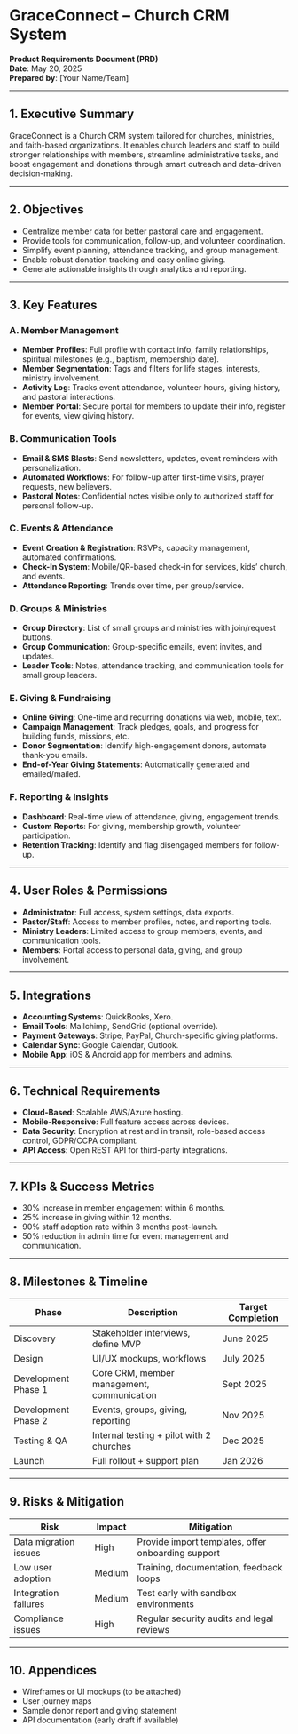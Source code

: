 # GraceConnect – Church CRM System  
**Product Requirements Document (PRD)**  
**Date**: May 20, 2025  
**Prepared by**: [Your Name/Team]

---

## 1. Executive Summary

GraceConnect is a Church CRM system tailored for churches, ministries, and faith-based organizations. It enables church leaders and staff to build stronger relationships with members, streamline administrative tasks, and boost engagement and donations through smart outreach and data-driven decision-making.

---

## 2. Objectives

- Centralize member data for better pastoral care and engagement.
- Provide tools for communication, follow-up, and volunteer coordination.
- Simplify event planning, attendance tracking, and group management.
- Enable robust donation tracking and easy online giving.
- Generate actionable insights through analytics and reporting.

---

## 3. Key Features

### A. Member Management
- **Member Profiles**: Full profile with contact info, family relationships, spiritual milestones (e.g., baptism, membership date).
- **Member Segmentation**: Tags and filters for life stages, interests, ministry involvement.
- **Activity Log**: Tracks event attendance, volunteer hours, giving history, and pastoral interactions.
- **Member Portal**: Secure portal for members to update their info, register for events, view giving history.

### B. Communication Tools
- **Email & SMS Blasts**: Send newsletters, updates, event reminders with personalization.
- **Automated Workflows**: For follow-up after first-time visits, prayer requests, new believers.
- **Pastoral Notes**: Confidential notes visible only to authorized staff for personal follow-up.

### C. Events & Attendance
- **Event Creation & Registration**: RSVPs, capacity management, automated confirmations.
- **Check-In System**: Mobile/QR-based check-in for services, kids’ church, and events.
- **Attendance Reporting**: Trends over time, per group/service.

### D. Groups & Ministries
- **Group Directory**: List of small groups and ministries with join/request buttons.
- **Group Communication**: Group-specific emails, event invites, and updates.
- **Leader Tools**: Notes, attendance tracking, and communication tools for small group leaders.

### E. Giving & Fundraising
- **Online Giving**: One-time and recurring donations via web, mobile, text.
- **Campaign Management**: Track pledges, goals, and progress for building funds, missions, etc.
- **Donor Segmentation**: Identify high-engagement donors, automate thank-you emails.
- **End-of-Year Giving Statements**: Automatically generated and emailed/mailed.

### F. Reporting & Insights
- **Dashboard**: Real-time view of attendance, giving, engagement trends.
- **Custom Reports**: For giving, membership growth, volunteer participation.
- **Retention Tracking**: Identify and flag disengaged members for follow-up.

---

## 4. User Roles & Permissions

- **Administrator**: Full access, system settings, data exports.
- **Pastor/Staff**: Access to member profiles, notes, and reporting tools.
- **Ministry Leaders**: Limited access to group members, events, and communication tools.
- **Members**: Portal access to personal data, giving, and group involvement.

---

## 5. Integrations

- **Accounting Systems**: QuickBooks, Xero.
- **Email Tools**: Mailchimp, SendGrid (optional override).
- **Payment Gateways**: Stripe, PayPal, Church-specific giving platforms.
- **Calendar Sync**: Google Calendar, Outlook.
- **Mobile App**: iOS & Android app for members and admins.

---

## 6. Technical Requirements

- **Cloud-Based**: Scalable AWS/Azure hosting.
- **Mobile-Responsive**: Full feature access across devices.
- **Data Security**: Encryption at rest and in transit, role-based access control, GDPR/CCPA compliant.
- **API Access**: Open REST API for third-party integrations.

---

## 7. KPIs & Success Metrics

- 30% increase in member engagement within 6 months.
- 25% increase in giving within 12 months.
- 90% staff adoption rate within 3 months post-launch.
- 50% reduction in admin time for event management and communication.

---

## 8. Milestones & Timeline

| Phase               | Description                                    | Target Completion |
|--------------------|------------------------------------------------|-------------------|
| Discovery          | Stakeholder interviews, define MVP             | June 2025         |
| Design             | UI/UX mockups, workflows                       | July 2025         |
| Development Phase 1| Core CRM, member management, communication     | Sept 2025         |
| Development Phase 2| Events, groups, giving, reporting              | Nov 2025          |
| Testing & QA       | Internal testing + pilot with 2 churches       | Dec 2025          |
| Launch             | Full rollout + support plan                    | Jan 2026          |

---

## 9. Risks & Mitigation

| Risk                     | Impact | Mitigation                                      |
|--------------------------|--------|-------------------------------------------------|
| Data migration issues    | High   | Provide import templates, offer onboarding support |
| Low user adoption        | Medium | Training, documentation, feedback loops         |
| Integration failures     | Medium | Test early with sandbox environments            |
| Compliance issues        | High   | Regular security audits and legal reviews       |

---

## 10. Appendices

- Wireframes or UI mockups (to be attached)
- User journey maps
- Sample donor report and giving statement
- API documentation (early draft if available)
